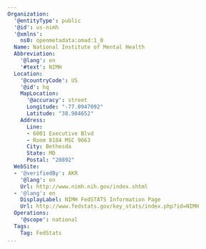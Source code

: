 ```yaml
---
Organization:
  '@entityType': public
  '@id': us-nimh
  '@xmlns':
    ns0: openmetadata:omad:1_0
  Name: National Institute of Mental Health
  Abbreviation:
    '@lang': en
    '#text': NIMH
  Location:
    '@countryCode': US
    '@id': hq
    MapLocation:
      '@accuracy': street
      Longitude: "-77.0947092"
      Latitude: "38.984652"
    Address:
      Line:
      - 6001 Executive Blvd
      - Room 8184 MSC 9663
      City: Bethesda
      State: MD
      Postal: "20892"
  WebSite:
  - '@verifiedBy': AKR
    '@lang': en
    Url: http://www.nimh.nih.gov/index.shtml
  - '@lang': en
    DisplayLabel: NIMH FedSTATS Information Page
    Url: http://www.fedstats.gov/key_stats/index.php?id=NIMH
  Operations:
    '@scope': national
  Tags:
    Tag: FedStats
...
```


